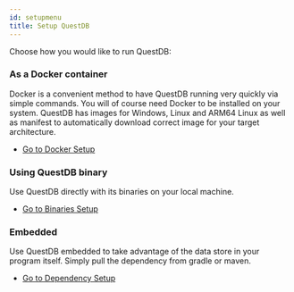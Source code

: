 ```yaml
---
id: setupmenu
title: Setup QuestDB
---
```


Choose how you would like to run QuestDB:

### As a Docker container

Docker is a convenient method to have QuestDB running very quickly via simple commands. You will of course need Docker
to be installed on your system. QuestDB has images for Windows, Linux and ARM64 Linux as well as manifest to automatically
download correct image for your target architecture.

<ul class="buttons"><li class="cta"><a href="/docs/installrun#docker">Go to Docker Setup</a></li></ul>

### Using QuestDB binary

Use QuestDB directly with its binaries on your local machine.

<ul class="buttons"><li class="cta"><a href="/docs/installrun#installing-binaries">Go to Binaries Setup</a></li></ul>

### Embedded

Use QuestDB embedded to take advantage of the data store in your program itself. Simply pull the dependency
from gradle or maven.

<ul class="buttons"><li class="cta"><a href="/docs/installrun#use-as-a-dependency">Go to Dependency Setup</a></li></ul>